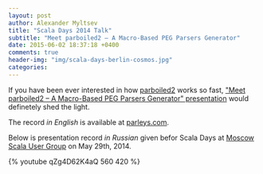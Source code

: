```yaml
---
layout: post
author: Alexander Myltsev
title: "Scala Days 2014 Talk"
subtitle: "Meet parboiled2 – A Macro-Based PEG Parsers Generator"
date: 2015-06-02 18:37:18 +0400
comments: true
header-img: "img/scala-days-berlin-cosmos.jpg"
categories: 
---
```


If you have been ever interested in how [parboiled2](http://porboiled2.org) works so fast, ["Meet parboiled2 – A Macro-Based PEG Parsers Generator" presentation](/ScalaDays2014) would definetely shed the light.

The record *in English* is available at [parleys.com](https://www.parleys.com/tutorial/meet-parboiled2-a-macro-based-peg-parser-generator-scala-2-10-3).

Below is presentation record *in Russian* given befor Scala Days at [Moscow Scala User Group](https://www.facebook.com/groups/552831821450933/permalink/680310245369756/) on May 29th, 2014.

{% youtube qZg4D62K4aQ 560 420 %}
